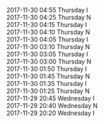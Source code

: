 2017-11-30 04:55 Thursday  I  
2017-11-30 04:25 Thursday  N  
2017-11-30 04:15 Thursday  I  
2017-11-30 04:10 Thursday  N  
2017-11-30 04:05 Thursday  I  
2017-11-30 03:10 Thursday  N  
2017-11-30 03:05 Thursday  I  
2017-11-30 03:00 Thursday  N  
2017-11-30 01:50 Thursday  I  
2017-11-30 01:45 Thursday  N  
2017-11-30 01:35 Thursday  I  
2017-11-30 01:25 Thursday  N  
2017-11-29 20:45 Wednesday  I  
2017-11-29 20:40 Wednesday  N  
2017-11-29 20:20 Wednesday  I  
